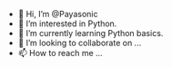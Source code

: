 - 👋 Hi, I’m @Payasonic
- 👀 I’m interested in Python.
- 🌱 I’m currently learning Python basics.
- 💞️ I’m looking to collaborate on ...
- 📫 How to reach me ...

<!---
Payasonic/Payasonic is a ✨ special ✨ repository because its `README.md` (this file) appears on your GitHub profile.
You can click the Preview link to take a look at your changes.
--->
